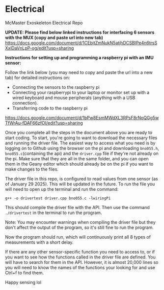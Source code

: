 # Electrical
McMaster Exoskeleton Electrical Repo

**UPDATE: Please find below linked instructions for interfacing 6 sensors with the MUX (copy and paste url into new tab)**
https://docs.google.com/document/d/1CEbjtZmNukN5atjhDCSBIPe4n6trsSXxlDaVnLpP-og/edit?usp=sharing

**Instructions for setting up and programming a raspberry pi with an IMU sensor:**

Follow the link below (you may need to copy and paste the url into a new tab) for detailed instructions on:
  - Connecting the sensors to the raspberry pi
  - Connecting your raspberrypi to your laptop or monitor set up with a wired keyboard and mouse peripherals (anything with a USB connection).
  - Transferring code to the raspberry pi

https://docs.google.com/document/d/1bPw8EsmMWdXL3RPsF8rNoQGg5wTfWrAu-fDAF66zfOI/edit?usp=sharing 

Once you complete all the steps in the document above you are ready to start coding. To start, you're going to want to download the necessary files and running the driver file. The easiest way to access what you need is by logging on to Github using the browser on the pi and downloading `bno055.h`, `bno055.c`(containing the api) and the `driver.cpp` file if they're not already on the pi. Make sure that they are all in the same folder, and you can open them in the Geany editor which should already be on the pi if you want to make changes to the files.

The driver file in this repo, is configured to read values from one sensor (as of January 29 2025). This will be updated in the future. To run the file you will need to open up the terminal and run the command:

`g++ -o drivertest driver.cpp bno055.c -lwiringPi`

This should compile the driver file with the API. Then use the command `./drivertest` in the terminal to run the program.

Note: You may encounter warnings when compiling the driver file but they don't affect the output of the program, so it's still fine to run the program.

Now the program should run, which will continuously print all 8 types of measurements with a short delay.

If there are any other sensor-specific function you need to access to, or if you want to see how the functions called in the driver file are defined. You will have to search for them in the API.
However, it is almost 20,000 lines so you will need to know the names of the functions your looking for and use Ctrl+f to find them.


Happy sensing lol




